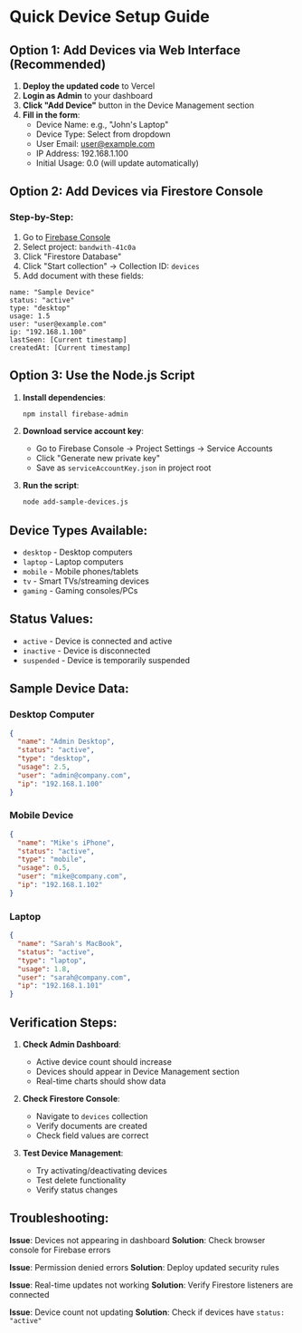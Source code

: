 # Quick Device Setup Guide

## Option 1: Add Devices via Web Interface (Recommended)

1. **Deploy the updated code** to Vercel
2. **Login as Admin** to your dashboard
3. **Click "Add Device"** button in the Device Management section
4. **Fill in the form**:
   - Device Name: e.g., "John's Laptop"
   - Device Type: Select from dropdown
   - User Email: user@example.com
   - IP Address: 192.168.1.100
   - Initial Usage: 0.0 (will update automatically)

## Option 2: Add Devices via Firestore Console

### Step-by-Step:
1. Go to [Firebase Console](https://console.firebase.google.com/)
2. Select project: `bandwith-41c0a`
3. Click "Firestore Database"
4. Click "Start collection" → Collection ID: `devices`
5. Add document with these fields:

```
name: "Sample Device"
status: "active"
type: "desktop"
usage: 1.5
user: "user@example.com"
ip: "192.168.1.100"
lastSeen: [Current timestamp]
createdAt: [Current timestamp]
```

## Option 3: Use the Node.js Script

1. **Install dependencies**:
   ```bash
   npm install firebase-admin
   ```

2. **Download service account key**:
   - Go to Firebase Console → Project Settings → Service Accounts
   - Click "Generate new private key"
   - Save as `serviceAccountKey.json` in project root

3. **Run the script**:
   ```bash
   node add-sample-devices.js
   ```

## Device Types Available:
- `desktop` - Desktop computers
- `laptop` - Laptop computers  
- `mobile` - Mobile phones/tablets
- `tv` - Smart TVs/streaming devices
- `gaming` - Gaming consoles/PCs

## Status Values:
- `active` - Device is connected and active
- `inactive` - Device is disconnected
- `suspended` - Device is temporarily suspended

## Sample Device Data:

### Desktop Computer
```json
{
  "name": "Admin Desktop",
  "status": "active",
  "type": "desktop",
  "usage": 2.5,
  "user": "admin@company.com",
  "ip": "192.168.1.100"
}
```

### Mobile Device
```json
{
  "name": "Mike's iPhone",
  "status": "active", 
  "type": "mobile",
  "usage": 0.5,
  "user": "mike@company.com",
  "ip": "192.168.1.102"
}
```

### Laptop
```json
{
  "name": "Sarah's MacBook",
  "status": "active",
  "type": "laptop",
  "usage": 1.8,
  "user": "sarah@company.com",
  "ip": "192.168.1.101"
}
```

## Verification Steps:

1. **Check Admin Dashboard**:
   - Active device count should increase
   - Devices should appear in Device Management section
   - Real-time charts should show data

2. **Check Firestore Console**:
   - Navigate to `devices` collection
   - Verify documents are created
   - Check field values are correct

3. **Test Device Management**:
   - Try activating/deactivating devices
   - Test delete functionality
   - Verify status changes

## Troubleshooting:

**Issue**: Devices not appearing in dashboard
**Solution**: Check browser console for Firebase errors

**Issue**: Permission denied errors
**Solution**: Deploy updated security rules

**Issue**: Real-time updates not working
**Solution**: Verify Firestore listeners are connected

**Issue**: Device count not updating
**Solution**: Check if devices have `status: "active"` 